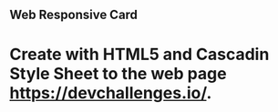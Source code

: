 ## Web Responsive Card
# Create with HTML5 and Cascadin Style Sheet to the web page https://devchallenges.io/.
